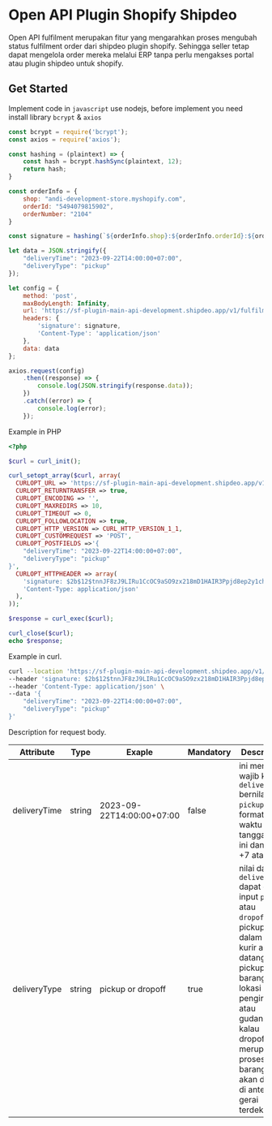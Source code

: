 # Open API Plugin Shopify Shipdeo
Open API fulfilment merupakan fitur yang mengarahkan proses mengubah status fulfilment order dari shipdeo plugin shopify. Sehingga seller tetap dapat mengelola order mereka melalui ERP tanpa perlu mengakses portal atau plugin shipdeo untuk shopify.
## Get Started

Implement code in `javascript` use nodejs, before implement you need install library `bcrypt` & `axios`

```javascript
const bcrypt = require('bcrypt');
const axios = require('axios');

const hashing = (plaintext) => {
    const hash = bcrypt.hashSync(plaintext, 12);
    return hash;
}

const orderInfo = {
    shop: "andi-development-store.myshopify.com",
    orderId: "5494079815902",
    orderNumber: "2104"
}

const signature = hashing(`${orderInfo.shop}:${orderInfo.orderId}:${orderInfo.orderNumber}`);

let data = JSON.stringify({
    "deliveryTime": "2023-09-22T14:00:00+07:00",
    "deliveryType": "pickup"
});

let config = {
    method: 'post',
    maxBodyLength: Infinity,
    url: 'https://sf-plugin-main-api-development.shipdeo.app/v1/fulfilment',
    headers: {
        'signature': signature,
        'Content-Type': 'application/json'
    },
    data: data
};

axios.request(config)
    .then((response) => {
        console.log(JSON.stringify(response.data));
    })
    .catch((error) => {
        console.log(error);
    });
```
Example in PHP

```php
<?php

$curl = curl_init();

curl_setopt_array($curl, array(
  CURLOPT_URL => 'https://sf-plugin-main-api-development.shipdeo.app/v1/fulfilment',
  CURLOPT_RETURNTRANSFER => true,
  CURLOPT_ENCODING => '',
  CURLOPT_MAXREDIRS => 10,
  CURLOPT_TIMEOUT => 0,
  CURLOPT_FOLLOWLOCATION => true,
  CURLOPT_HTTP_VERSION => CURL_HTTP_VERSION_1_1,
  CURLOPT_CUSTOMREQUEST => 'POST',
  CURLOPT_POSTFIELDS =>'{
    "deliveryTime": "2023-09-22T14:00:00+07:00",
    "deliveryType": "pickup"
}',
  CURLOPT_HTTPHEADER => array(
    'signature: $2b$12$tnnJF8zJ9LIRu1CcOC9aSO9zx218mD1HAIR3Ppjd8ep2y1chKoiha',
    'Content-Type: application/json'
  ),
));

$response = curl_exec($curl);

curl_close($curl);
echo $response;

```

Example in curl.

```bash
curl --location 'https://sf-plugin-main-api-development.shipdeo.app/v1/fulfilment' \
--header 'signature: $2b$12$tnnJF8zJ9LIRu1CcOC9aSO9zx218mD1HAIR3Ppjd8ep2y1chKoiha' \
--header 'Content-Type: application/json' \
--data '{
    "deliveryTime": "2023-09-22T14:00:00+07:00",
    "deliveryType": "pickup"
}'
```
Description for request body.

| Attribute| Type | Exaple | Mandatory | Description |
| ----------- | --------- | ---------- | ---------- | ---------- |
| deliveryTime | string | 2023-09-22T14:00:00+07:00 | false | ini menjadi wajib ketika `deliveryType` bernilai `pickup`, format waktu tanggal saat ini dan GMT +7 atau WIB |
| deliveryType | string | pickup or dropoff | true | nilai dari `deliveryType` dapat di input `pickup` atau `dropoff`, pickup dalam arti kurir akan datang pickup barang ke lokasi pengirim atau gudang, kalau dropoff merupakan proses untuk barang yang akan dikirim di anter ke gerai terdekat |